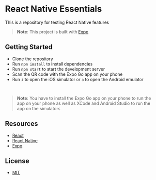 # React Native Essentials

This is a repository for testing React Native features

> **Note:** This project is built with [Expo](https://docs.expo.dev/get-started/introduction/)

## Getting Started

- Clone the repository
- Run `npm install` to install dependencies
- Run `npm start` to start the development server
- Scan the QR code with the Expo Go app on your phone
- Run `i` to open the iOS simulator or `a` to open the Android emulator

&nbsp;

> **Note:** You have to install the Expo Go app on your phone to run the app on your phone as well as XCode and Android Studio to run the app on the simulators

## Resources

- [React](https://reactjs.org/)
- [React Native](https://reactnative.dev/)
- [Expo](https://docs.expo.dev/get-started/introduction/)

## License

- [MIT](LICENSE.md)
